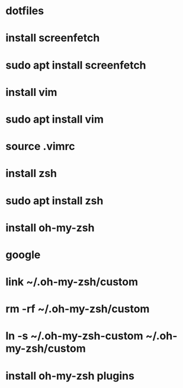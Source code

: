 # dotfiles

# install screenfetch
# sudo apt install screenfetch

# install vim
# sudo apt install vim

# source .vimrc

# install zsh
# sudo apt install zsh

# install oh-my-zsh
# google

# link ~/.oh-my-zsh/custom
# rm -rf ~/.oh-my-zsh/custom
# ln -s ~/.oh-my-zsh-custom ~/.oh-my-zsh/custom

# install oh-my-zsh plugins 

